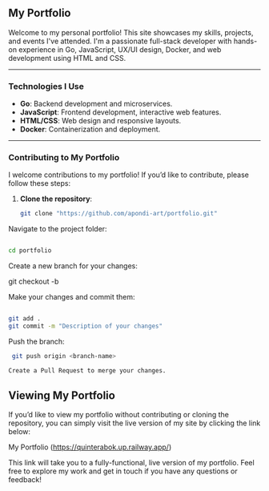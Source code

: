 ## My Portfolio

Welcome to my personal portfolio! This site showcases my skills, projects, and events I've attended. I'm a passionate full-stack developer with hands-on experience in Go, JavaScript, UX/UI design, Docker, and web development using HTML and CSS.

---

### Technologies I Use

- **Go**: Backend development and microservices.
- **JavaScript**: Frontend development, interactive web features.
- **HTML/CSS**: Web design and responsive layouts.
- **Docker**: Containerization and deployment.

---

### Contributing to My Portfolio

I welcome contributions to my portfolio! If you’d like to contribute, please follow these steps:

1. **Clone the repository**:
   ```bash
   git clone "https://github.com/apondi-art/portfolio.git"
   ```

Navigate to the project folder:
```bash

cd portfolio
```

Create a new branch for your changes:

git checkout -b <branch-name>

Make your changes and commit them:
```bash

git add .
git commit -m "Description of your changes"
```

Push the branch:
```bash
 git push origin <branch-name>

Create a Pull Request to merge your changes.
```

## Viewing My Portfolio

If you’d like to view my portfolio without contributing or cloning the repository, you can simply visit the live version of my site by clicking the link below:

My Portfolio  (https://quinterabok.up.railway.app/)

This link will take you to a fully-functional, live version of my portfolio. Feel free to explore my work and get in touch if you have any questions or feedback!